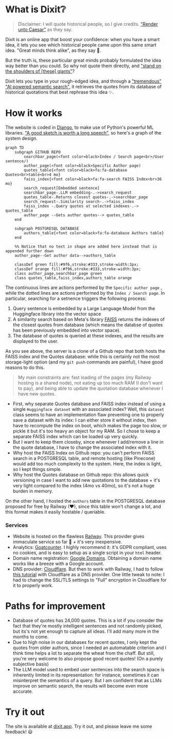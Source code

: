 # What is Dixit❔

> Disclaimer: I will quote historical people, so I give credits. ["Render unto Caesar"](https://en.wikipedia.org/wiki/Render_unto_Caesar) as they say.

Dixit is an online app that boost your confidence: when you have a smart idea, it lets you see which historical people came upon this same smart idea. "Great minds think alike", as they say 🧐.

But the truth is, these particular great minds probably formulated the idea way better than you could. So why not quote them directly, and ["stand on the shoulders of [these] giants"](https://en.wikipedia.org/wiki/Standing_on_the_shoulders_of_giants)?

Dixit lets you type in your rough-edged idea, and through a ["tremendous"](https://www.theatlantic.com/magazine/archive/2018/03/how-to-talk-trump/550934/) ["AI powered semantic search"](https://www.reddit.com/r/consulting/comments/6x8a34/have_any_of_you_snakeoil_salesmen_ever_actually/), it retrieves the quotes from its database of historical quotations that best rephrase this idea ✨.


# How it works

The website is coded in [Django](https://www.djangoproject.com/), to make use of Python's powerful ML libraries. ["A good sketch is worth a long speech"](https://en.wikipedia.org/wiki/Napoleon), so here's a graph of the system design.

```mermaid
graph TD
    subgraph GITHUB REPO
        searchbar_page(<font color=black>Index / Search page<br>/User sentence/)
        author_page(<font color=black>Specific Author page)
        quotes_table{<font color=black>fa:fa-database Quotes<br>table<br>4 mo}
        faiss_index{<font color=black>fa:fa-search FAISS Index<br>36 mo}
        search_request[Embedded sentence]
        searchbar_page-.LLM embedding-.->search_request
        quotes_table-.Returns closest quotes-.->searchbar_page
        search_request-.Similarity search-.->faiss_index
        faiss_index -.Query quotes at selected indexes-.-> quotes_table
        author_page --Gets author quotes--> quotes_table
    end

    subgraph POSTGRESQL DATABASE
        authors_table{<font color=black>fa:fa-database Authors table}
    end

    %% Notice that no text in shape are added here instead that is appended further down
    author_page--Get author data-->authors_table

    classDef green fill:#9f6,stroke:#333,stroke-width:3px;
    classDef orange fill:#f96,stroke:#333,stroke-width:3px;
    class author_page,searchbar_page green
    class quotes_table,faiss_index,authors_table orange
```

The continuous lines are actions performed by the `Specific author page` , while the dotted lines are actions performed by the `Index / Search page`. In particular, searching for a setnence triggers the following process:
1. Query sentence is embedded by a Large Language Model from the Huggingface library into the vector space
2. A similarity search based on Meta's library [FAISS](https://github.com/facebookresearch/faiss) returns the indexes of the closest quotes from database (which means the databse of quotes has been previously embedded into vector space).
3. The database of quotes is queried at these indexes, and the results are displayed to the user.

As you see above, the server is a clone of a Github repo that both hosts the FAISS index and the Quotes database: while this is certainly not the most storage-light option (and my `git push` commands are painful), I have good reasons to do this.

> My main constraints are: fast loading of the pages (my Railway hosting is a shared node), not eating up too much RAM (I don't want to pay), and being able to update the quotation database whenever I have new quotes.

- First, why separate Quotes database and FAISS index instead of using a single `Huggingface dataset` with an associated index? Well, this `dataset` class seems to have an implementation flaw preventing one to properly save a dataset with its index: I can either store it without index, then have to recompute the index on boot, which makes the page too slow, or pickle it but it's too heavy an object for my RAM. So I chose to keep a separate FAISS index which can be loaded up very quickly.
- But I want to keep them closeby, since whenever I add/remove a line in the quote database, I have to change the associated index with it.
- Why host the FAISS Index on Github repo: you can't perform FAISS search in a POSTGRESQL table, and remote hosting (like Pinecone) would add too much complexity to the system. Here, the index is light, so I kept things simple.
- Why host the Quotes database on Github repo: this allows quick versioning in case I want to add new quotations to the database + it's very light compared to the index (4mo vs 40mo), so it's not a huge burden in memory.

On the other hand, I hosted the `authors` table in the POSTGRESQL database proposed for free by Railway (❤), since this table won't change a lot, and this format makes it easily hostable / queriable.

### Services

- Website is hosted on the flawless [Railway](https://railway.app/). This provider gives immaculate service so far 🌟 + it's very inexpensive.
- Analytics: [Goatcounter](https://www.goatcounter.com/). I highly recommend it: it's GDPR compliant, uses no cookies, and is easy to setup as a single script in your `html` header.
- Domain name registration: [Google Domains](https://domains.google.com/registrar/). Obtaining a domain name works like a breeze with a Google account.
- DNS provider: [Cloudflare](https://www.cloudflare.com/). But then to work with Railway, I had to follow [this tutorial](https://postulate.us/@samsonzhang/postulate/p/2022-08-17-Deploying-to-custom-Google-Domain-oqJpcTW46qVU7vD4KFdyVx) with Cloudflare as a DNS provider. One little tweak to note: I had to change the SSL/TLS settings to "Full" encryption in Cloudflare for it to properly work.

# Paths for improvement

- Database of quotes has 24,000 quotes. This is a lot if you consider the fact that they're mostly intelligent sentences and not randomly picked, but its's not yet enough to capture all ideas. I'll add many more in the months to come.
- Due to high noise in our databases for recent quotes, I only kept the quotes from older authors, since I needed an automatable criterion and I think time helps a lot to separate the wheat from the chaff. But still, you're very welcome to also propose good recent quotes! (On a purely subjective basis)
- The LLM model used to embed user sentences into the search space is inherently limited in its representation: for instance, sometimes it can misinterpret the semantics of a query. But I am confident that as LLMs improve on semantic search, the results will become even more accurate.

# Try it out

The site is available at [dixit.app](https://dixit.app/). Try it out, and please leave me some feedback! 😃